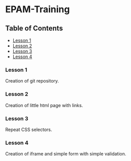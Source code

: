 # EPAM-Training

## Table of Contents

* [Lesson 1](#lesson-1)
* [Lesson 2](#lesson-2)
* [Lesson 3](#lesson-3)
* [Lesson 4](#lesson-4)

### Lesson 1
Creation of git repository.

### Lesson 2
Creation of little html page with links.

### Lesson 3
Repeat CSS selectors.

### Lesson 4
Creation of iframe and simple form with simple validation.

